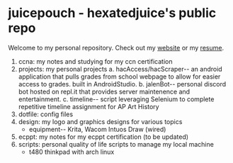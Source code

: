 # juicepouch - hexatedjuice's public repo
Welcome to my personal repository. Check out my [website](http://cs.utexas.edu/~juice/) or my [resume](techResumeJoyceLai.pdf).


1. ccna: my notes and studying for my ccn certification
2. projects: my personal projects
	a. hacAccess/hacScraper-- an android application that pulls grades from school webpage to allow for easier access to grades. built in AndroidStudio.
	b. jalenBot-- personal discord bot hosted on repl.it that provides server maintenence and entertainment.
	c. timeline--  script leveraging Selenium to complete repetitive timeline assignment for AP Art History
3. dotfile: config files
4. design: my logo and graphics designs for various topics
	- equipment-- Krita, Wacom Intuos Draw (wired)
5. ecppt: my notes for my ecppt certification (to be updated)
6. scripts: personal quality of life scripts to manage my local machine
	-  t480 thinkpad with arch linux
